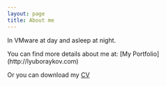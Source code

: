 ```yaml
---
layout: page
title: About me
---
```


<p class="message">
  In VMware at day and asleep at night.
</p>
You can find more details about me at:
[My Portfolio](http://lyuboraykov.com)


Or you can download my [CV](https://www.dropbox.com/s/rcxyfhz1wvuoz8h/cv.docx)